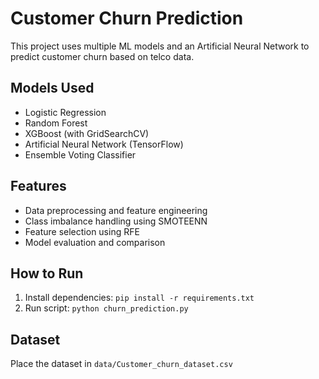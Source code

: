 # Customer Churn Prediction

This project uses multiple ML models and an Artificial Neural Network to predict customer churn based on telco data.

## Models Used
- Logistic Regression
- Random Forest
- XGBoost (with GridSearchCV)
- Artificial Neural Network (TensorFlow)
- Ensemble Voting Classifier

## Features
- Data preprocessing and feature engineering
- Class imbalance handling using SMOTEENN
- Feature selection using RFE
- Model evaluation and comparison

## How to Run
1. Install dependencies: `pip install -r requirements.txt`
2. Run script: `python churn_prediction.py`

## Dataset
Place the dataset in `data/Customer_churn_dataset.csv`

